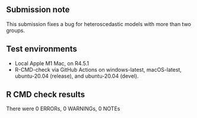 ## Submission note

This submission fixes a bug for heteroscedastic models with more than two groups.

## Test environments

* Local Apple M1 Mac, on R4.5.1
* R-CMD-check via GitHub Actions on windows-latest, macOS-latest, 
  ubuntu-20.04 (release), and ubuntu-20.04 (devel).

## R CMD check results

There were 0 ERRORs, 0 WARNINGs, 0 NOTEs

